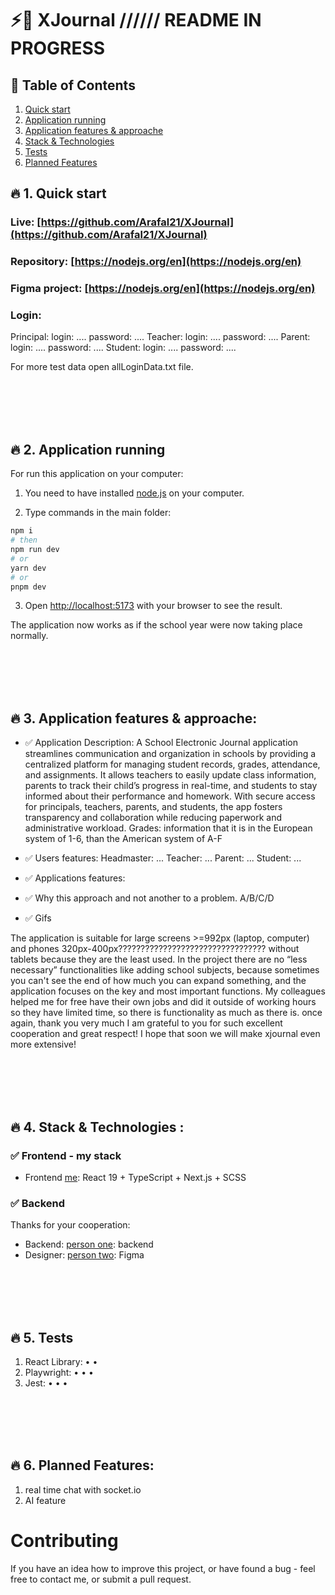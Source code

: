 # ⚡️🔋 XJournal ////// README IN PROGRESS

## 📜 Table of Contents

1. [Quick start](#-1-quick-start)
2. [Application running](#-2-application-running)
3. [Application features & approache](#-3-application-features--approache)
4. [Stack & Technologies](#-4-stack--technologies-)
5. [Tests](#-5-tests)
6. [Planned Features](#-6-planned-features)

## 🔥 1. Quick start

### Live: [https://github.com/Arafal21/XJournal](https://github.com/Arafal21/XJournal)

### Repository: [https://nodejs.org/en](https://nodejs.org/en)

### Figma project: [https://nodejs.org/en](https://nodejs.org/en)

### Login:

Principal: login: .... password: ....
Teacher: login: .... password: ....
Parent: login: .... password: ....
Student: login: .... password: ....

For more test data open allLoginData.txt file.

<br/>
<br/>
<br/>
<br/>

## 🔥 2. Application running

For run this application on your computer:

1. You need to have installed [node.js](https://nodejs.org/en) on your computer.

2. Type commands in the main folder:

```bash
npm i
# then
npm run dev
# or
yarn dev
# or
pnpm dev
```

3. Open [http://localhost:5173](http://localhost:5173) with your browser to see the result.

The application now works as if the school year were now taking place normally.

<br/>
<br/>
<br/>
<br/>

## 🔥 3. Application features & approache:

-   ✅ Application Description:
    A School Electronic Journal application streamlines communication and organization in schools by providing a centralized platform for managing student records, grades, attendance, and assignments. It allows teachers to easily update class information, parents to track their child’s progress in real-time, and students to stay informed about their performance and homework. With secure access for principals, teachers, parents, and students, the app fosters transparency and collaboration while reducing paperwork and administrative workload.
    Grades: information that it is in the European system of 1-6, than the American system of A-F

-   ✅ Users features:
    Headmaster: ...
    Teacher: ...
    Parent: ...
    Student: ...

-   ✅ Applications features:

-   ✅ Why this approach and not another to a problem. A/B/C/D

-   ✅ Gifs

The application is suitable for large screens >=992px (laptop, computer) and phones 320px-400px????????????????????????????????? without tablets because they are the least used.
In the project there are no “less necessary” functionalities like adding school subjects, because sometimes you can't see the end of how much you can expand something, and the application focuses on the key and most important functions. My colleagues helped me for free have their own jobs and did it outside of working hours so they have limited time, so there is functionality as much as there is. once again, thank you very much I am grateful to you for such excellent cooperation and great respect! I hope that soon we will make xjournal even more extensive!

<br/>
<br/>
<br/>
<br/>

## 🔥 4. Stack & Technologies :

### ✅ Frontend - my stack

-   Frontend [me](https://nextjs.org/docs): React 19 + TypeScript + Next.js + SCSS

### ✅ Backend

Thanks for your cooperation:

-   Backend: [person one](https://nextjs.org/docs): backend
-   Designer: [person two](https://nextjs.org/docs): Figma

<br/>
<br/>
<br/>
<br/>

## 🔥 5. Tests

1. React Library:
   •
   •
2. Playwright:
   •
   •
   •
3. Jest:
   •
   •
   •

<br/>
<br/>
<br/>
<br/>

## 🔥 6. Planned Features:

1. real time chat with socket.io
2. AI feature

# Contributing

If you have an idea how to improve this project, or have found a bug - feel free to contact me, or submit a pull request.
